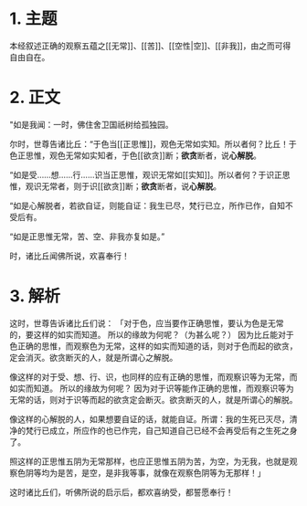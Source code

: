 # 1. 主题 
本经叙述正确的观察五蕴之[[无常]]、[[苦]]、[[空性|空]]、[[非我]]，由之而可得自由自在。
# 2. 正文
"如是我闻：一时，佛住舍卫国祇树给孤独园。

尔时，世尊告诸比丘：“于色当[[正思惟]]，观色无常如实知。所以者何？比丘！于色正思惟，观色无常如实知者，于色[[欲贪]]断；**欲贪**断者，说**心解脱**。

“如是受……想……行……识当正思惟，观识无常如[[实知]]。所以者何？于识正思惟，观识无常者，则于识[[欲贪]]断；**欲贪**断者，说**心解脱**。

“如是心解脱者，若欲自证，则能自证：我生已尽，梵行已立，所作已作，自知不受后有。

“如是正思惟无常，苦、空、非我亦复如是。”

时，诸比丘闻佛所说，欢喜奉行！

# 3. 解析
这时，世尊告诉诸比丘们说：
「对于色，应当要作正确思惟，要认为色是无常的，要这样的如实而知道。
所以的缘故为何呢？（为甚么呢？）
因为比丘能对于色正确的思惟，而观察色为无常，这样的如实而知道的话，则对于色而起的欲贪，定会消灭。欲贪断灭的人，就是所谓心之解脱。

像这样的对于受、想、行、识，也同样的应有正确的思惟，而观察识等为无常，而如实而知道。
所以的缘故为何呢？
因为对于识等能作正确的思惟，而观察识等为无常的话，则对于识等而起的欲贪定会断灭。欲贪断灭的人，就是所谓心的解脱。

像这样的心解脱的人，如果想要自证的话，就能自证。所谓：我的生死已灭尽，清净的梵行已成立，所应作的也已作完，自己知道自己已经不会再受后有之生死之身了。

照这样的正思惟五阴为无常那样，也应正思惟五阴为苦，为空，为无我，也就是观察色阴等均为是苦，是空，是非我等事，就像在观察色阴等为无那样！」

这时诸比丘们，听佛所说的启示后，都欢喜纳受，都誓愿奉行！



